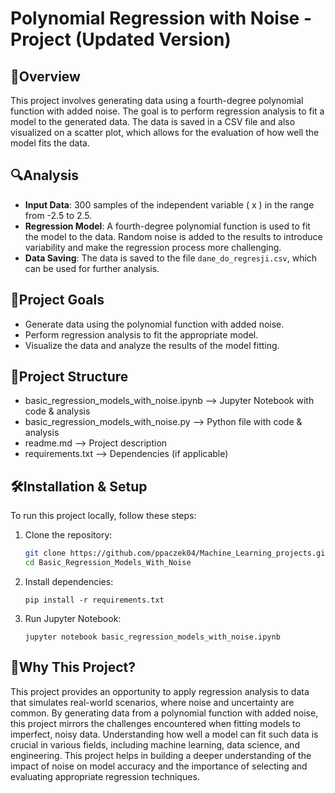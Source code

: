 # **Polynomial Regression with Noise - Project (Updated Version)**

## 📌**Overview**
This project involves generating data using a fourth-degree polynomial function with added noise. The goal is to perform regression analysis to fit a model to the generated data. The data is saved in a CSV file and also visualized on a scatter plot, which allows for the evaluation of how well the model fits the data.

## 🔍**Analysis**
- **Input Data**: 300 samples of the independent variable \( x \) in the range from -2.5 to 2.5.
- **Regression Model**: A fourth-degree polynomial function is used to fit the model to the data. Random noise is added to the results to introduce variability and make the regression process more challenging.
- **Data Saving**: The data is saved to the file `dane_do_regresji.csv`, which can be used for further analysis.

## 🎯**Project Goals**
- Generate data using the polynomial function with added noise.
- Perform regression analysis to fit the appropriate model.
- Visualize the data and analyze the results of the model fitting.

## 📂**Project Structure**
- basic_regression_models_with_noise.ipynb  -->  Jupyter Notebook with code & analysis 
- basic_regression_models_with_noise.py     -->  Python file with code & analysis   
- readme.md                            -->  Project description  
- requirements.txt                     -->  Dependencies (if applicable)


## 🛠️**Installation & Setup**
To run this project locally, follow these steps:

1. Clone the repository:
    ```bash
   git clone https://github.com/ppaczek04/Machine_Learning_projects.git
   cd Basic_Regression_Models_With_Noise
    ```

2. Install dependencies:
    ```
    pip install -r requirements.txt
    ```

3. Run Jupyter Notebook:
    ```
    jupyter notebook basic_regression_models_with_noise.ipynb
    ```

## 📒**Why This Project?**
This project provides an opportunity to apply regression analysis to data that simulates real-world scenarios, where noise and uncertainty are common. By generating data from a polynomial function with added noise, this project mirrors the challenges encountered when fitting models to imperfect, noisy data. Understanding how well a model can fit such data is crucial in various fields, including machine learning, data science, and engineering. This project helps in building a deeper understanding of the impact of noise on model accuracy and the importance of selecting and evaluating appropriate regression techniques.